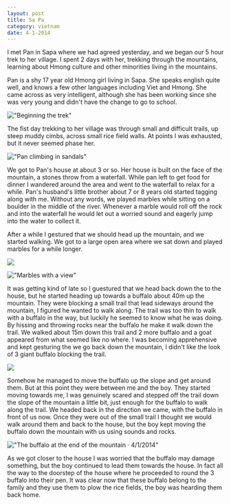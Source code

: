 ```yaml
---
layout: post
title: Sa Pa
category: vietnam
date: 4-1-2014
---
```


I met Pan in Sapa where we had agreed yesterday, and we began our 5 hour trek to her village. I spent 2 days with her, trekking through the mountains, learning about Hmong culture and other minorities living in the mountains.

Pan is a shy 17 year old Hmong girl living in Sapa. She speaks english quite well, and knows a few other languages including Viet and Hmong. She came across as very intelligent, although she has been working since she was very young and didn't have the change to go to school.

!["Beginning the trek"](https://farm4.staticflickr.com/3840/14846458118_f08e9c88c2_c.jpg)

The fist day trekking to her village was through small and difficult trails, up steep muddy cimbs, across small rice field walls. At points I was exhausted, but it never seemed phase her.

!["Pan climbing in sandals"](https://farm4.staticflickr.com/3908/15032695052_43ab57a4f6_c.jpg)

We got to Pan's house at about 3 or so. Her house is built on the face of the mountain, a stones throw from a waterfall. While pan left to get food for dinner I wandered around the area and went to the waterfall to relax for a while. Pan's husband's little brother about 7 or 8 years old started tagging along with me. Without any words, we played marbles while sitting on a boulder in the middle of the river. Whenever a marble would roll off the rock and into the waterfall he would let out a worried sound and eagerly jump into the water to collect it.

After a while I gestured that we should head up the mountain, and we started walking. We got to a large open area where we sat down and played marbles for a while longer.

![](https://farm4.staticflickr.com/3842/14846302810_e5b7215fdf_c.jpg)

!["Marbles with a view"](https://farm4.staticflickr.com/3905/15009899566_4d25733471_c.jpg)

It was getting kind of late so I guestured that we head back down the to the house, but he started heading up towards a buffalo about 40m up the mountain. They were blocking a small trail that lead sideways around the mountain, I figured he wanted to walk along. The trail was too thin to walk with a buffalo in the way, but luckily he seemed to know what he was doing. By hissing and throwing rocks near the buffalo he make it walk down the trail. We walked about 15m down this trail and 2 more buffalo and a goat appeared from what seemed like no where. I was becoming apprehensive and kept gesturing the we go back down the mountain, I didn't like the look of 3 giant buffalo blocking the trail.

![](https://farm4.staticflickr.com/3912/14846092029_fe4b711e1b_c.jpg)

Somehow he managed to move the buffalo up the slope and get around them. But at this point they were between me and the boy. They started moving towards me, I was genuinely scared and stepped off the trail down the slope of the mountain a little bit, just enough for the buffalo to walk along the trail. We headed back in the direction we came, with the buffalo in front of us now. Once they were out of the small trail I thought we would walk around them and back to the house, but the boy kept moving the buffalo down the mountain with us using sounds and rocks.

!["The buffalo at the end of the mountain · 4/1/2014"](https://farm4.staticflickr.com/3838/14846485337_1e39d78b76_c.jpg)

As we got closer to the house I was worried that the buffalo may damage something, but the boy continued to lead them towards the house. In fact all the way to the doorstep of the house where he proceeded to round the 3 buffalo into their pen. It was clear now that these buffalo belong to the family and they use them to plow the rice fields, the boy was hearding them back home.
